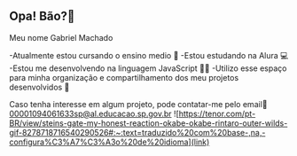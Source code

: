 ## Opa! Bão?👋

 Meu nome Gabriel Machado

-Atualmente estou cursando o ensino medio 📖
-Estou estudando na Alura 💻
-Estou me desenvolvendo na linguagem JavaScript 👨‍💻
-Utilizo esse espaço para minha organização e compartilhamento dos meu projetos desenvolvidos 📎

Caso tenha interesse em algum projeto, pode contatar-me pelo email📧
00001094061633sp@al.educacao.sp.gov.br
![https://tenor.com/pt-BR/view/steins-gate-my-honest-reaction-okabe-okabe-rintaro-outer-wilds-gif-8278718716540290526#:~:text=traduzido%20com%20base-,na,-configura%C3%A7%C3%A3o%20de%20idioma](link)
